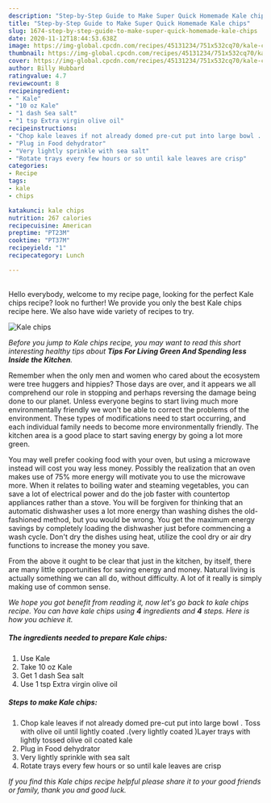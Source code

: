 ```yaml
---
description: "Step-by-Step Guide to Make Super Quick Homemade Kale chips"
title: "Step-by-Step Guide to Make Super Quick Homemade Kale chips"
slug: 1674-step-by-step-guide-to-make-super-quick-homemade-kale-chips
date: 2020-11-12T18:44:53.638Z
image: https://img-global.cpcdn.com/recipes/45131234/751x532cq70/kale-chips-recipe-main-photo.jpg
thumbnail: https://img-global.cpcdn.com/recipes/45131234/751x532cq70/kale-chips-recipe-main-photo.jpg
cover: https://img-global.cpcdn.com/recipes/45131234/751x532cq70/kale-chips-recipe-main-photo.jpg
author: Billy Hubbard
ratingvalue: 4.7
reviewcount: 8
recipeingredient:
- " Kale"
- "10 oz Kale"
- "1 dash Sea salt"
- "1 tsp Extra virgin olive oil"
recipeinstructions:
- "Chop kale leaves if not already domed pre-cut put into large bowl . Toss with olive oil until lightly coated .(very lightly coated )Layer trays with lightly tossed  olive oil coated kale"
- "Plug in Food dehydrator"
- "Very lightly sprinkle with sea salt"
- "Rotate trays every few hours or so until kale leaves are crisp"
categories:
- Recipe
tags:
- kale
- chips

katakunci: kale chips 
nutrition: 267 calories
recipecuisine: American
preptime: "PT23M"
cooktime: "PT37M"
recipeyield: "1"
recipecategory: Lunch

---
```

<br>
Hello everybody, welcome to my recipe page, looking for the perfect Kale chips recipe? look no further! We provide you only the best Kale chips recipe here. We also have wide variety of recipes to try.
<br>


![Kale chips](https://img-global.cpcdn.com/recipes/45131234/751x532cq70/kale-chips-recipe-main-photo.jpg)

<i>Before you jump to Kale chips recipe, you may want to read this short interesting healthy tips about 
<strong>Tips For Living Green And Spending less Inside the Kitchen</strong>.</i>
</br>

Remember when the only men and women who cared about the ecosystem were tree huggers and hippies? Those days are over, and it appears we all comprehend our role in stopping and perhaps reversing the damage being done to our planet. Unless everyone begins to start living much more environmentally friendly we won't be able to correct the problems of the environment. These types of modifications need to start occurring, and each individual family needs to become more environmentally friendly. The kitchen area is a good place to start saving energy by going a lot more green.

You may well prefer cooking food with your oven, but using a microwave instead will cost you way less money. Possibly the realization that an oven makes use of 75% more energy will motivate you to use the microwave more. When it relates to boiling water and steaming vegetables, you can save a lot of electrical power and do the job faster with countertop appliances rather than a stove. You will be forgiven for thinking that an automatic dishwasher uses a lot more energy than washing dishes the old-fashioned method, but you would be wrong. You get the maximum energy savings by completely loading the dishwasher just before commencing a wash cycle. Don't dry the dishes using heat, utilize the cool dry or air dry functions to increase the money you save.

From the above it ought to be clear that just in the kitchen, by itself, there are many little opportunities for saving energy and money. Natural living is actually something we can all do, without difficulty. A lot of it really is simply making use of common sense.


<i>We hope you got benefit from reading it, now let's go back to kale chips recipe. You can have kale chips using <strong>4</strong> ingredients and <strong>4</strong> steps. Here is how you achieve it.
</i>

##### The ingredients needed to prepare Kale chips:

1. Use  Kale
1. Take 10 oz Kale
1. Get 1 dash Sea salt
1. Use 1 tsp Extra virgin olive oil


##### Steps to make Kale chips:

1. Chop kale leaves if not already domed pre-cut put into large bowl . Toss with olive oil until lightly coated .(very lightly coated )Layer trays with lightly tossed  olive oil coated kale
1. Plug in Food dehydrator
1. Very lightly sprinkle with sea salt
1. Rotate trays every few hours or so until kale leaves are crisp


<i>If you find this Kale chips recipe helpful please share it to your good friends or family, thank you and good luck.</i>
